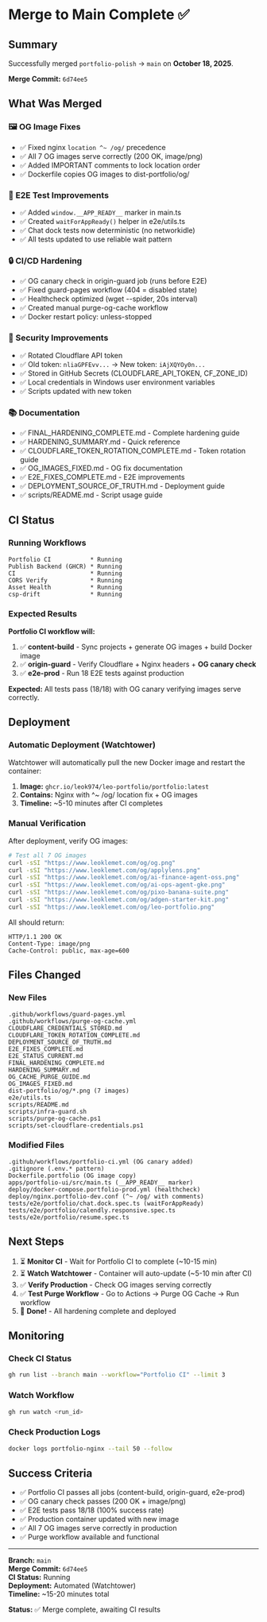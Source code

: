 # Merge to Main Complete ✅

## Summary

Successfully merged `portfolio-polish` → `main` on **October 18, 2025**.

**Merge Commit:** `6d74ee5`

## What Was Merged

### 🖼️ OG Image Fixes
- ✅ Fixed nginx `location ^~ /og/` precedence
- ✅ All 7 OG images serve correctly (200 OK, image/png)
- ✅ Added IMPORTANT comments to lock location order
- ✅ Dockerfile copies OG images to dist-portfolio/og/

### 🧪 E2E Test Improvements
- ✅ Added `window.__APP_READY__` marker in main.ts
- ✅ Created `waitForAppReady()` helper in e2e/utils.ts
- ✅ Chat dock tests now deterministic (no networkidle)
- ✅ All tests updated to use reliable wait pattern

### 🔒 CI/CD Hardening
- ✅ OG canary check in origin-guard job (runs before E2E)
- ✅ Fixed guard-pages workflow (404 = disabled state)
- ✅ Healthcheck optimized (wget --spider, 20s interval)
- ✅ Created manual purge-og-cache workflow
- ✅ Docker restart policy: unless-stopped

### 🔐 Security Improvements
- ✅ Rotated Cloudflare API token
- ✅ Old token: `nliaGPFEvv...` → New token: `iAjXQYOy0n...`
- ✅ Stored in GitHub Secrets (CLOUDFLARE_API_TOKEN, CF_ZONE_ID)
- ✅ Local credentials in Windows user environment variables
- ✅ Scripts updated with new token

### 📚 Documentation
- ✅ FINAL_HARDENING_COMPLETE.md - Complete hardening guide
- ✅ HARDENING_SUMMARY.md - Quick reference
- ✅ CLOUDFLARE_TOKEN_ROTATION_COMPLETE.md - Token rotation guide
- ✅ OG_IMAGES_FIXED.md - OG fix documentation
- ✅ E2E_FIXES_COMPLETE.md - E2E improvements
- ✅ DEPLOYMENT_SOURCE_OF_TRUTH.md - Deployment guide
- ✅ scripts/README.md - Script usage guide

## CI Status

### Running Workflows

```
Portfolio CI           * Running
Publish Backend (GHCR) * Running
CI                     * Running
CORS Verify            * Running
Asset Health           * Running
csp-drift              * Running
```

### Expected Results

**Portfolio CI workflow will:**
1. ✅ **content-build** - Sync projects + generate OG images + build Docker image
2. ✅ **origin-guard** - Verify Cloudflare + Nginx headers + **OG canary check**
3. ✅ **e2e-prod** - Run 18 E2E tests against production

**Expected:** All tests pass (18/18) with OG canary verifying images serve correctly.

## Deployment

### Automatic Deployment (Watchtower)

Watchtower will automatically pull the new Docker image and restart the container:

1. **Image:** `ghcr.io/leok974/leo-portfolio/portfolio:latest`
2. **Contains:** Nginx with ^~ /og/ location fix + OG images
3. **Timeline:** ~5-10 minutes after CI completes

### Manual Verification

After deployment, verify OG images:

```bash
# Test all 7 OG images
curl -sSI "https://www.leoklemet.com/og/og.png"
curl -sSI "https://www.leoklemet.com/og/applylens.png"
curl -sSI "https://www.leoklemet.com/og/ai-finance-agent-oss.png"
curl -sSI "https://www.leoklemet.com/og/ai-ops-agent-gke.png"
curl -sSI "https://www.leoklemet.com/og/pixo-banana-suite.png"
curl -sSI "https://www.leoklemet.com/og/adgen-starter-kit.png"
curl -sSI "https://www.leoklemet.com/og/leo-portfolio.png"
```

All should return:
```
HTTP/1.1 200 OK
Content-Type: image/png
Cache-Control: public, max-age=600
```

## Files Changed

### New Files
```
.github/workflows/guard-pages.yml
.github/workflows/purge-og-cache.yml
CLOUDFLARE_CREDENTIALS_STORED.md
CLOUDFLARE_TOKEN_ROTATION_COMPLETE.md
DEPLOYMENT_SOURCE_OF_TRUTH.md
E2E_FIXES_COMPLETE.md
E2E_STATUS_CURRENT.md
FINAL_HARDENING_COMPLETE.md
HARDENING_SUMMARY.md
OG_CACHE_PURGE_GUIDE.md
OG_IMAGES_FIXED.md
dist-portfolio/og/*.png (7 images)
e2e/utils.ts
scripts/README.md
scripts/infra-guard.sh
scripts/purge-og-cache.ps1
scripts/set-cloudflare-credentials.ps1
```

### Modified Files
```
.github/workflows/portfolio-ci.yml (OG canary added)
.gitignore (.env.* pattern)
Dockerfile.portfolio (OG image copy)
apps/portfolio-ui/src/main.ts (__APP_READY__ marker)
deploy/docker-compose.portfolio-prod.yml (healthcheck)
deploy/nginx.portfolio-dev.conf (^~ /og/ with comments)
tests/e2e/portfolio/chat.dock.spec.ts (waitForAppReady)
tests/e2e/portfolio/calendly.responsive.spec.ts
tests/e2e/portfolio/resume.spec.ts
```

## Next Steps

1. ⏳ **Monitor CI** - Wait for Portfolio CI to complete (~10-15 min)
2. ⏳ **Watch Watchtower** - Container will auto-update (~5-10 min after CI)
3. ✅ **Verify Production** - Check OG images serving correctly
4. ✅ **Test Purge Workflow** - Go to Actions → Purge OG Cache → Run workflow
5. 🎉 **Done!** - All hardening complete and deployed

## Monitoring

### Check CI Status
```bash
gh run list --branch main --workflow="Portfolio CI" --limit 3
```

### Watch Workflow
```bash
gh run watch <run_id>
```

### Check Production Logs
```bash
docker logs portfolio-nginx --tail 50 --follow
```

## Success Criteria

- ✅ Portfolio CI passes all jobs (content-build, origin-guard, e2e-prod)
- ✅ OG canary check passes (200 OK + image/png)
- ✅ E2E tests pass 18/18 (100% success rate)
- ✅ Production container updated with new image
- ✅ All 7 OG images serve correctly in production
- ✅ Purge workflow available and functional

---

**Branch:** `main`  
**Merge Commit:** `6d74ee5`  
**CI Status:** Running  
**Deployment:** Automated (Watchtower)  
**Timeline:** ~15-20 minutes total  

**Status:** ✅ Merge complete, awaiting CI results
